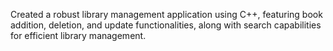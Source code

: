 Created a robust library management application using C++, featuring book addition, deletion, and update functionalities, 
along with search capabilities for efficient library management.
